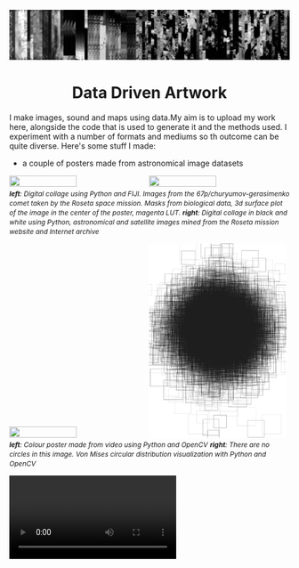 ![](/banner.PNG)


<h1 align="center"> 
Data Driven Artwork
</h1>

I make images, sound and maps using data.My aim is to upload my work here, alongside the code that is used to generate it and the methods used. I experiment with a number of formats and mediums so th outcome can be quite diverse. Here's some stuff I made:

- a couple of posters made from astronomical image datasets
<p>
<img src="posterfinal.webp"  width="49%" height="20%"> <img src="sortgridnew.jpg"  width="49%" height="20%">
<em style="font-size: 12px;"> <b>left</b>: Digital collage using Python and FIJI. Images from the 67p/churyumov-gerasimenko comet taken by the Roseta space mission. Masks from biological data, 3d surface plot of the image in the center of the poster, magenta LUT. </em>
<em style="font-size: 12px;"> <b>right</b>: Digital collage in black and white using Python, astronomical and satellite images mined from the Roseta mission website and Internet archive</em>
</p>

<img src="cloudeq.jpg"  width="49%" height="20%"> <img src="tarkos.PNG"  width="49%" height="20%">
<em style="font-size: 12px;"> <b>left</b>: Colour poster made from video using Python and OpenCV</em>
<em style="font-size: 12px;"> <b>right</b>: There are no circles in this image. Von Mises circular distribution visualization with Python and OpenCV</em>

![](/MORPH.mp4)